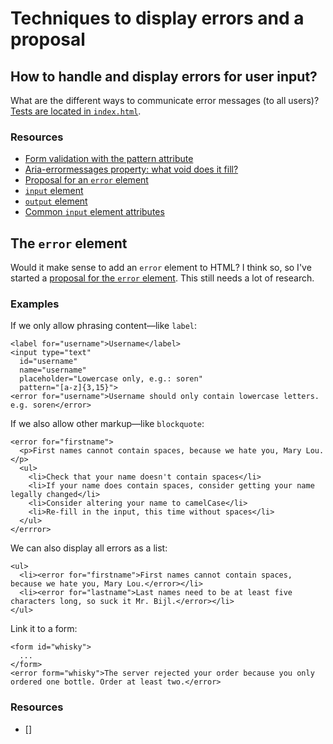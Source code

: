 # Techniques to display errors and a proposal

## How to handle and display errors for user input?

What are the different ways to communicate error messages (to all users)? [Tests are located in `index.html`](https://rawgit.com/ZoeBijl/error/master/tests/index.html).

### Resources

* [Form validation with the pattern attribute](http://webdesign.tutsplus.com/tutorials/html5-form-validation-with-the-pattern-attribute--cms-25145)
* [Aria-errormessages property: what void does it fill?](https://github.com/w3c/aria/issues/128)
* [Proposal for an `error` element](https://gitter.im/w3c/a11ySlackers?at=56783de1091b6f9e043a1294)
* [`input` element](http://www.w3.org/TR/html5/forms.html#the-input-element)
* [`output` element](http://www.w3.org/TR/html5/forms.html#the-output-element)
* [Common `input` element attributes](http://www.w3.org/TR/html5/forms.html#common-input-element-attributes)

## The `error` element

Would it make sense to add an `error` element to HTML? I think so, so I've started a [proposal for the `error` element](https://rawgit.com/ZoeBijl/error/master/proposal/index.html). This still needs a lot of research.

### Examples

If we only allow phrasing content—like `label`:

```
<label for="username">Username</label>
<input type="text"
  id="username"
  name="username"
  placeholder="Lowercase only, e.g.: soren"
  pattern="[a-z]{3,15}">
<error for="username">Username should only contain lowercase letters. e.g. soren</error>
```

If we also allow other markup—like `blockquote`:

```
<error for="firstname">
  <p>First names cannot contain spaces, because we hate you, Mary Lou.</p>
  <ul>
    <li>Check that your name doesn't contain spaces</li>
    <li>If your name does contain spaces, consider getting your name legally changed</li>
    <li>Consider altering your name to camelCase</li>
    <li>Re-fill in the input, this time without spaces</li>
  </ul>
</errror>
```

We can also display all errors as a list:

```
<ul>
  <li><error for="firstname">First names cannot contain spaces, because we hate you, Mary Lou.</error></li>
  <li><error for="lastname">Last names need to be at least five characters long, so suck it Mr. Bijl.</error></li>
</ul>
```

Link it to a form:

```
<form id="whisky">
  ...
</form>
<error form="whisky">The server rejected your order because you only ordered one bottle. Order at least two.</error>
```

### Resources

* []
